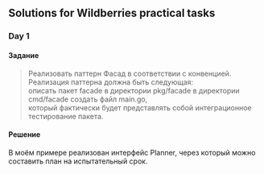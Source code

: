 ## Solutions for Wildberries practical tasks 
### Day 1  
#### Задание  
> Реализовать паттерн Фасад в соответствии с конвенцией.  
> Реализация паттерна должна быть следующая:  
> описать пакет facade в директории pkg/facade в директории cmd/facade создать файл main.go,  
> который фактически будет представлять собой интеграционное тестирование пакета.  

#### Решение  
В моём примере реализован интерфейс Planner, через который можно составить план на испытательный срок.

